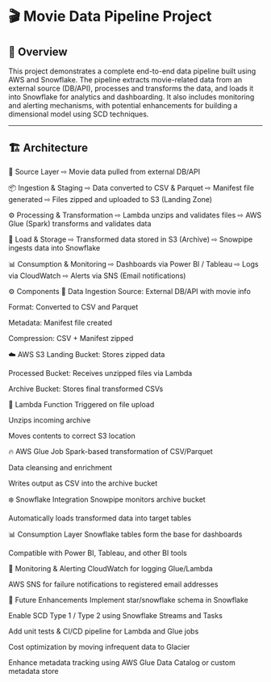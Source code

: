 # 🎬 Movie Data Pipeline Project

## 📌 Overview

This project demonstrates a complete end-to-end data pipeline built using AWS and Snowflake. The pipeline extracts movie-related data from an external source (DB/API), processes and transforms the data, and loads it into Snowflake for analytics and dashboarding. It also includes monitoring and alerting mechanisms, with potential enhancements for building a dimensional model using SCD techniques.

---

## 🏗️ Architecture

📡 Source Layer
    ⇨ Movie data pulled from external DB/API

📦 Ingestion & Staging
    ⇨ Data converted to CSV & Parquet
    ⇨ Manifest file generated
    ⇨ Files zipped and uploaded to S3 (Landing Zone)

⚙️ Processing & Transformation
    ⇨ Lambda unzips and validates files
    ⇨ AWS Glue (Spark) transforms and validates data

🏁 Load & Storage
    ⇨ Transformed data stored in S3 (Archive)
    ⇨ Snowpipe ingests data into Snowflake

📊 Consumption & Monitoring
    ⇨ Dashboards via Power BI / Tableau
    ⇨ Logs via CloudWatch
    ⇨ Alerts via SNS (Email notifications)





⚙️ Components
🔄 Data Ingestion
Source: External DB/API with movie info

Format: Converted to CSV and Parquet

Metadata: Manifest file created

Compression: CSV + Manifest zipped

☁️ AWS S3
Landing Bucket: Stores zipped data

Processed Bucket: Receives unzipped files via Lambda

Archive Bucket: Stores final transformed CSVs

🧩 Lambda Function
Triggered on file upload

Unzips incoming archive

Moves contents to correct S3 location

🔥 AWS Glue Job
Spark-based transformation of CSV/Parquet

Data cleansing and enrichment

Writes output as CSV into the archive bucket

❄️ Snowflake Integration
Snowpipe monitors archive bucket

Automatically loads transformed data into target tables

📊 Consumption Layer
Snowflake tables form the base for dashboards

Compatible with Power BI, Tableau, and other BI tools

🚨 Monitoring & Alerting
CloudWatch for logging Glue/Lambda

AWS SNS for failure notifications to registered email addresses

🌟 Future Enhancements
Implement star/snowflake schema in Snowflake

Enable SCD Type 1 / Type 2 using Snowflake Streams and Tasks

Add unit tests & CI/CD pipeline for Lambda and Glue jobs

Cost optimization by moving infrequent data to Glacier

Enhance metadata tracking using AWS Glue Data Catalog or custom metadata store
